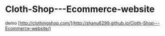 # Cloth-Shop---Ecommerce-website

demo
[http://clothingshop.com/](http://shanu6299.github.io/Cloth-Shop---Ecommerce-website/)
